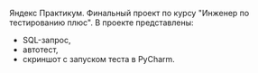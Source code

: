 Яндекс Практикум. Финальный проект по курсу "Инженер по тестированию плюс".
В проекте представлены:
- SQL-запрос,
- автотест,
- скриншот с запуском теста в PyCharm.
